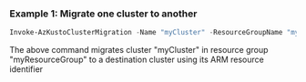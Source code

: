 ### Example 1: Migrate one cluster to another
```powershell
Invoke-AzKustoClusterMigration -Name "myCluster" -ResourceGroupName "myResourceGroup" -ClusterResourceId "/subscriptions/xxxxxxxx-xxxx-xxxx-xxxx-xxxxxxxxxxxx/resourceGroups/xxxx/providers/Microsoft.Kusto/clusters/destinationClusterName"
```

The above command migrates cluster "myCluster" in resource group "myResourceGroup" to a destination cluster using its ARM resource identifier 
